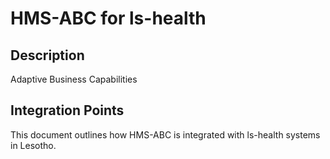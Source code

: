 # HMS-ABC for ls-health

## Description

Adaptive Business Capabilities

## Integration Points

This document outlines how HMS-ABC is integrated with ls-health systems in Lesotho.
